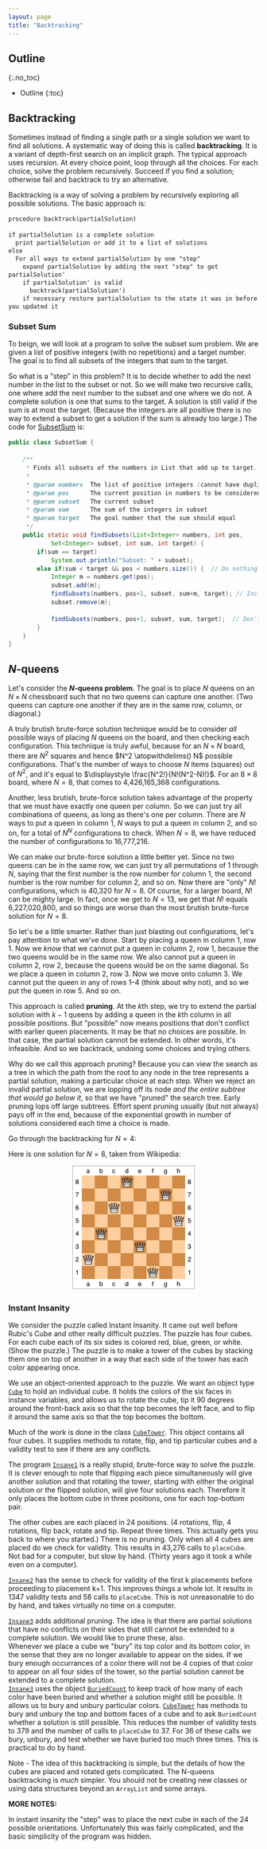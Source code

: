 ```yaml
---
layout: page
title: "Backtracking"
---
```


## Outline
{:.no_toc}

* Outline
{:toc}

## Backtracking

Sometimes instead of finding a single path or a single solution we want to find
all solutions. A systematic way of doing this is called <strong>backtracking</strong>.
It is a variant of depth-first search on an implicit graph. The typical approach
uses recursion. At every choice point, loop through all the choices. For each
choice, solve the problem recursively. Succeed if you find a solution; otherwise
fail and backtrack to try an alternative.

Backtracking is a way of solving a problem by recursively exploring all possible
solutions. The basic approach is:

```
procedure backtrack(partialSolution)

if partialSolution is a complete solution
  print partialSolution or add it to a list of solutions
else
  For all ways to extend partialSolution by one "step"
    expand partialSolution by adding the next "step" to get partialSolution'
    if partialSolution' is valid
      backtrack(partialSolution')
    if necessary restore partialSolution to the state it was in before you updated it
```

### Subset Sum

To beign, we will look at a program to solve the subset sum problem. We are given
a list of positive integers (with no repetitions) and a target number. The goal is
to find all subsets of the integers that sum to the target.

So what is a "step" in this problem? It is to decide whether to add the next number
in the list to the subset or not.  So we will make two recursive calls, one where
add the next number to the subset and one where we do not.  A complete solution is
one that sums to the target.  A solution is still valid if the sum is at most the
target.  (Because the integers are all positive there is no way to extend a subset
to get a solution if the sum is already too large.)  The code for
<a href="resources/SubsetSum.java">SubsetSum</a> is:

```java
public class SubsetSum {

    /**
     * Finds all subsets of the numbers in List that add up to target.
     *
     * @param numbers  The list of positive integers (cannot have duplicates!)
     * @param pos      The current position in numbers to be considered
     * @param subset   The current subset
     * @param sum      The sum of the integers in subset
     * @param target   The goal number that the sum should equal
     */
    public static void findSubsets(List<Integer> numbers, int pos,
            Set<Integer> subset, int sum, int target) {
        if(sum == target)
            System.out.println("Subset: " + subset);
        else if(sum < target && pos < numbers.size()) {  // Do nothing if sum too large
            Integer m = numbers.get(pos);
            subset.add(m);
            findSubsets(numbers, pos+1, subset, sum+m, target); // Include pos
            subset.remove(m);

            findSubsets(numbers, pos+1, subset, sum, target);  // Don't include pos
        }
    }
}
```

## <span class="math"><em>N</em></span>-queens

Let's consider the <strong><span class="math"><em>N</em></span>-queens problem</strong>. The goal is to place <span class="math"><em>N</em></span> queens on an <span class="math"><em>N</em> × <em>N</em></span> chessboard such that no two queens can capture one another. (Two queens can capture one another if they are in the same row, column, or diagonal.)

A truly brutish brute-force solution technique would be to consider <em>all</em> possible ways of placing <span class="math"><em>N</em></span> queens on the board, and then checking each configuration. This technique is truly awful, because for an <span class="math"><em>N</em> × <em>N</em></span> board, there are <span class="math"><em>N</em><sup>2</sup></span> squares and hence <span class="math">$N^2 \atopwithdelims() N$</span> possible configurations. That's the number of ways to choose <span class="math"><em>N</em></span> items (squares) out of <span class="math"><em>N</em><sup>2</sup></span>, and it's equal to <span class="math">$\displaystyle \frac{N^2!}{N!(N^2-N)!}$</span>. For an <span class="math">8 × 8</span> board, where <span class="math"><em>N</em> = 8</span>, that comes to 4,426,165,368 configurations.

Another, less brutish, brute-force solution takes advantage of the property that we must have exactly one queen per column. So we can just try all combinations of queens, as long as there's one per column. There are <span class="math"><em>N</em></span> ways to put a queen in column 1, <span class="math"><em>N</em></span> ways to put a queen in column 2, and so on, for a total of <span class="math"><em>N</em><sup><em>N</em></sup></span> configurations to check. When <span class="math"><em>N</em> = 8</span>, we have reduced the number of configurations to 16,777,216.

We can make our brute-force solution a little better yet. Since no two queens can be in the same row, we can just try all permutations of 1 through <span class="math"><em>N</em></span>, saying that the first number is the row number for column 1, the second number is the row number for column 2, and so on. Now there are &quot;only&quot; <span class="math"><em>N</em>!</span> configurations, which is 40,320 for <span class="math"><em>N</em> = 8</span>. Of course, for a larger board, <span class="math"><em>N</em>!</span> can be mighty large. In fact, once we get to <span class="math"><em>N</em> = 13</span>, we get that <span class="math"><em>N</em>!</span> equals 6,227,020,800, and so things are worse than the most brutish brute-force solution for <span class="math"><em>N</em> = 8</span>.

So let's be a little smarter. Rather than just blasting out configurations, let's pay attention to what we've done. Start by placing a queen in column 1, row 1. Now we <em>know</em> that we cannot put a queen in column 2, row 1, because the two queens would be in the same row. We also cannot put a queen in column 2, row 2, because the queens would be on the same diagonal. So we place a queen in column 2, row 3. Now we move onto column 3. We cannot put the queen in any of rows 1–4 (think about why not), and so we put the queen in row 5. And so on.

This approach is called <strong>pruning</strong>. At the <span class="math"><em>k</em></span>th step, we try to extend the partial solution with <span class="math"><em>k</em> − 1</span> queens by adding a queen in the <span class="math"><em>k</em></span>th column in all possible positions. But &quot;possible&quot; now means positions that don't conflict with earlier queen placements. It may be that no choices are possible. In that case, the partial solution cannot be extended. In other words, it's infeasible. And so we backtrack, undoing some choices and trying others.

Why do we call this approach pruning? Because you can view the search as a tree in which the path from the root to any node in the tree represents a partial solution, making a particular choice at each step. When we reject an invalid partial solution, we are lopping off its node <em>and the entire subtree that would go below it</em>, so that we have &quot;pruned&quot; the search tree. Early pruning lops off large subtrees. Effort spent pruning usually (but not always) pays off in the end, because of the exponential growth in number of solutions considered each time a choice is made.

Go through the backtracking for <span class="math"><em>N</em> = 4</span>:

Here is one solution for <span class="math"><em>N</em> = 8</span>, taken from Wikipedia:

<center>
<img src="resources/8Queens.jpg" />
</center>

### Instant Insanity

We consider the puzzle called Instant Insanity.  It came out well
before Rubic's Cube and other really difficult puzzles.  The puzzle has
four cubes.  For each cube each of its six sides is colored red, blue,
green, or white.  (Show the puzzle.)  The puzzle is to make a tower
of the cubes by stacking them one on top of another in a way that
each side of the tower has each color appearing once.

We use an object-oriented approach to the puzzle.  We want an
object type <a href="Cube.java"><code>Cube</code></a>
to hold an individual cube.  It holds the colors of the six faces
in instance variables, and allows us to rotate the cube, tip it
90 degrees around the front-back axis so that the top becomes the left
face, and to flip it around the same axis so that the top becomes the
bottom.

Much of the work is done in the class
<a href="CubeTower.java"><code>CubeTower</code></a>.  This object
contains all four cubes.  It supplies methods to rotate, flip, and
tip particular cubes and a validity test to see if there are any
conflicts.

The program <a href="Insane1.java"><code>Insane1</code></a>
is a really stupid, brute-force way to solve the puzzle.  It is clever
enough to note that flipping each piece simultaneously will give another
solution and that rotating the tower, starting with either the original solution
or the flipped solution, will give four solutions each.  Therefore it only
places the bottom cube in three positions, one for each top-bottom pair.

The other cubes are each placed in 24 positions. (4 rotations,
flip, 4 rotations, flip back, rotate and tip. Repeat three times.  This actually
gets you back to where you started.)  There is no pruning.
Only when all 4 cubes are placed do we check for validity.  This results
in 43,276 calls to <code>placeCube</code>.  Not bad for a computer, but slow by hand.
(Thirty years ago it took a while even on a computer).

<a href="Insane2.java"><code>Insane2</code></a> has the sense to
check for validity of the first k placements before proceeding to placement
k+1.  This improves things a whole lot.  It results in 1347 validity tests and
58 calls to <code>placeCube</code>.  This is not unreasonable to do by hand,
and takes virtually no time on a computer.

<a href="Insane3.java"><code>Insane3</code></a> adds additional pruning.
The idea is that there are partial solutions that have no conflicts on their sides that still
cannot be extended to a complete solution.  We would like to prune these, also.  
Whenever we place a cube we "bury" its top color and its bottom color, in the sense
that they are no longer available to appear on the sides. If we bury enough occurrances
of a color there will not be 4 copies of that color to appear on all four sides of the
tower, so the partial solution cannot be extended to a complete solution.  
<a href="Insane3.java"><code>Insane3</code></a> uses the object
<a href="BuriedCount.java"><code>BuriedCount</code></a> to keep track of
how many of each color have been buried and whether a solution might still be possible.
It allows us to bury and unbury particular colors.
<a href="CubeTower.java"><code>CubeTower</code></a> has methods to bury and
unbury the top and bottom faces of a cube and to ask <code>BuriedCount</code>
whether a solution is still possible.  This reduces the number
of validity tests to 379 and the number of calls to <code>placeCube</code> to 37.  For
36 of these calls we bury, unbury, and test whether we have buried too much three times.
This is practical to do by hand.

Note - The idea of this backtracking is simple, but the details of how the cubes are placed and rotated gets complicated.  The N-queens backtracking is <em>much</em> simpler.  You should not be creating new classes or using data structures beyond an <code>ArrayList</code> and some arrays.

**MORE NOTES:**

In instant insanity the "step" was to place the next cube in each of the 24 possible orientations.  Unfortunately this was fairly complicated, and the basic simplicity of the program was hidden.
